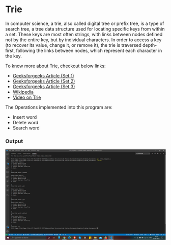 # Trie

In computer science, a trie, also called digital tree or prefix tree, is a type of search tree, a tree data structure used for locating specific keys from within a set. These keys are most often strings, with links between nodes defined not by the entire key, but by individual characters. In order to access a key (to recover its value, change it, or remove it), the trie is traversed depth-first, following the links between nodes, which represent each character in the key.

To know more about Trie, checkout below links:

- [Geeksforgeeks Article (Set 1)](https://www.geeksforgeeks.org/trie-insert-and-search/)
- [Geeksforgeeks Article (Set 2)](https://www.geeksforgeeks.org/trie-delete/)
- [Geeksforgeeks Article (Set 3)](https://www.geeksforgeeks.org/advantages-trie-data-structure/)
- [Wikipedia](https://en.wikipedia.org/wiki/Trie)
- [Video on Trie](https://www.youtube.com/watch?v=GP20ueb16co)


The Operations implemented into this program are:  

- Insert word
- Delete word
- Search word

### Output

![Output](./Images/output.png)
